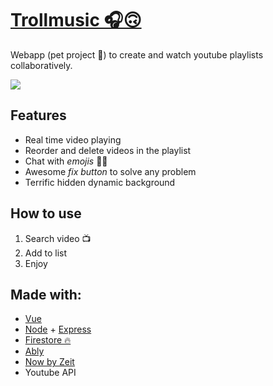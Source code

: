 # [Trollmusic 🎧🙃](https://trollmusic.vercel.app)
Webapp (pet project 🐶) to create and watch youtube playlists collaboratively.

![](demo.gif)

## Features
 - Real time video playing
 - Reorder and delete videos in the playlist
 - Chat with *emojis* 🤪😱
 - Awesome *fix button* to solve any problem
 - Terrific hidden dynamic background
 
## How to use
 1. Search video 📺
 2. Add to list 
 3. Enjoy

## Made with:
 - [Vue](https://vuejs.org/) 
 - [Node](https://nodejs.org) + [Express](https://expressjs.com)
 - [Firestore 🔥](https://firebase.google.com/docs/firestore)
 - [Ably](https://www.ably.io)
 - [Now by Zeit](https://zeit.co/now)
 - Youtube API
